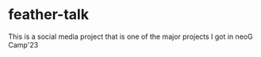 # feather-talk
This is a  social media project that is one of the major projects I got in neoG Camp'23
